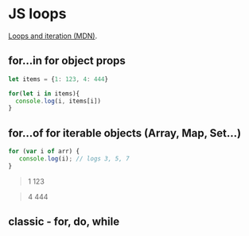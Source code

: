 # JS loops

[Loops and iteration (MDN)]( https://developer.mozilla.org/en-US/docs/Web/JavaScript/Guide/Loops_and_iteration).

## for...in for object props

```js
let items = {1: 123, 4: 444}

for(let i in items){
  console.log(i, items[i])
}
```

## for...of for  iterable objects (Array, Map, Set...)

```js
for (var i of arr) {
   console.log(i); // logs 3, 5, 7
}
```
> 1 123

> 4 444

## classic - for, do, while
